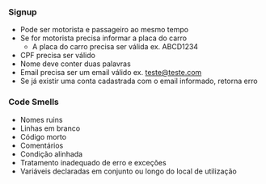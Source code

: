 ### Signup
- Pode ser motorista e passageiro ao mesmo tempo
- Se for motorista precisa informar a placa do carro
  - A placa do carro precisa ser válida ex. ABCD1234
- CPF precisa ser válido
- Nome deve conter duas palavras
- Email precisa ser um email válido ex. teste@teste.com
- Se já existir uma conta cadastrada com o email informado, retorna erro

### Code Smells
- Nomes ruins
- Linhas em branco
- Código morto
- Comentários
- Condição alinhada
- Tratamento inadequado de erro e exceções
- Variáveis declaradas em conjunto ou longo do local de utilização